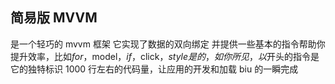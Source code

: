 ## 简易版 MVVM

是一个轻巧的 mvvm 框架 它实现了数据的双向绑定 并提供一些基本的指令帮助你提升效率，比如$for，$model，$if，$click，$style 是的，如你所见，以$开头的指令是它的独特标识 1000 行左右的代码量，让应用的开发和加载 biu 的一瞬完成
